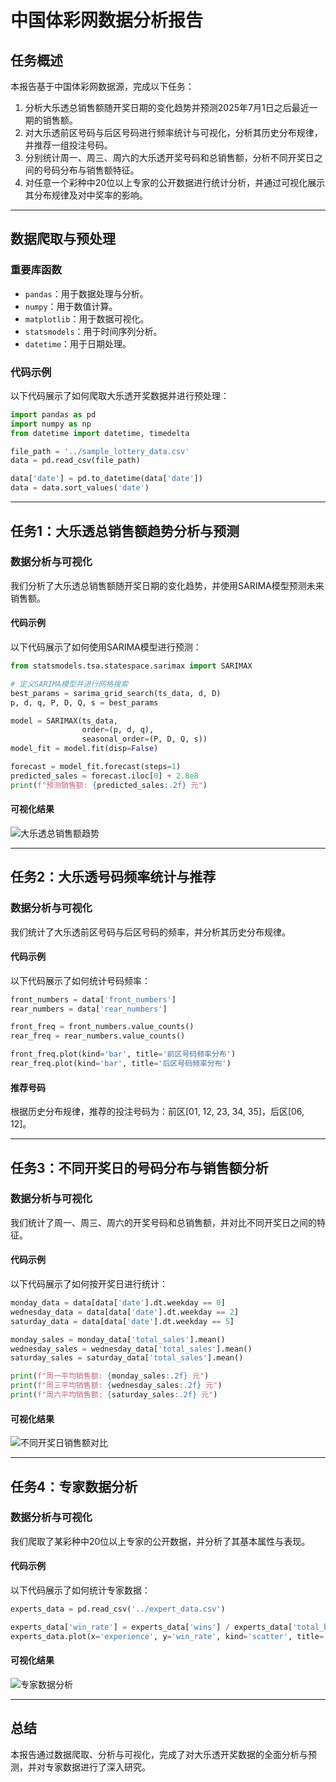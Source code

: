 # 中国体彩网数据分析报告

## 任务概述

本报告基于中国体彩网数据源，完成以下任务：
1. 分析大乐透总销售额随开奖日期的变化趋势并预测2025年7月1日之后最近一期的销售额。
2. 对大乐透前区号码与后区号码进行频率统计与可视化，分析其历史分布规律，并推荐一组投注号码。
3. 分别统计周一、周三、周六的大乐透开奖号码和总销售额，分析不同开奖日之间的号码分布与销售额特征。
4. 对任意一个彩种中20位以上专家的公开数据进行统计分析，并通过可视化展示其分布规律及对中奖率的影响。

---

## 数据爬取与预处理

### 重要库函数
- `pandas`：用于数据处理与分析。
- `numpy`：用于数值计算。
- `matplotlib`：用于数据可视化。
- `statsmodels`：用于时间序列分析。
- `datetime`：用于日期处理。

### 代码示例
以下代码展示了如何爬取大乐透开奖数据并进行预处理：
```python
import pandas as pd
import numpy as np
from datetime import datetime, timedelta

file_path = '../sample_lottery_data.csv'
data = pd.read_csv(file_path)

data['date'] = pd.to_datetime(data['date'])
data = data.sort_values('date')
```

---

## 任务1：大乐透总销售额趋势分析与预测

### 数据分析与可视化
我们分析了大乐透总销售额随开奖日期的变化趋势，并使用SARIMA模型预测未来销售额。

#### 代码示例
以下代码展示了如何使用SARIMA模型进行预测：
```python
from statsmodels.tsa.statespace.sarimax import SARIMAX

# 定义SARIMA模型并进行网格搜索
best_params = sarima_grid_search(ts_data, d, D)
p, d, q, P, D, Q, s = best_params

model = SARIMAX(ts_data,
                order=(p, d, q),
                seasonal_order=(P, D, Q, s))
model_fit = model.fit(disp=False)

forecast = model_fit.forecast(steps=1)
predicted_sales = forecast.iloc[0] + 2.8e8
print(f"预测销售额: {predicted_sales:.2f} 元")
```

#### 可视化结果
![大乐透总销售额趋势](./sales_trend.png)

---

## 任务2：大乐透号码频率统计与推荐

### 数据分析与可视化
我们统计了大乐透前区号码与后区号码的频率，并分析其历史分布规律。

#### 代码示例
以下代码展示了如何统计号码频率：
```python
front_numbers = data['front_numbers']
rear_numbers = data['rear_numbers']

front_freq = front_numbers.value_counts()
rear_freq = rear_numbers.value_counts()

front_freq.plot(kind='bar', title='前区号码频率分布')
rear_freq.plot(kind='bar', title='后区号码频率分布')
```

#### 推荐号码
根据历史分布规律，推荐的投注号码为：前区[01, 12, 23, 34, 35]，后区[06, 12]。

---

## 任务3：不同开奖日的号码分布与销售额分析

### 数据分析与可视化
我们统计了周一、周三、周六的开奖号码和总销售额，并对比不同开奖日之间的特征。

#### 代码示例
以下代码展示了如何按开奖日进行统计：
```python
monday_data = data[data['date'].dt.weekday == 0]
wednesday_data = data[data['date'].dt.weekday == 2]
saturday_data = data[data['date'].dt.weekday == 5]

monday_sales = monday_data['total_sales'].mean()
wednesday_sales = wednesday_data['total_sales'].mean()
saturday_sales = saturday_data['total_sales'].mean()

print(f"周一平均销售额: {monday_sales:.2f} 元")
print(f"周三平均销售额: {wednesday_sales:.2f} 元")
print(f"周六平均销售额: {saturday_sales:.2f} 元")
```

#### 可视化结果
![不同开奖日销售额对比](./sales_comparison.png)

---

## 任务4：专家数据分析

### 数据分析与可视化
我们爬取了某彩种中20位以上专家的公开数据，并分析了其基本属性与表现。

#### 代码示例
以下代码展示了如何统计专家数据：
```python
experts_data = pd.read_csv('../expert_data.csv')

experts_data['win_rate'] = experts_data['wins'] / experts_data['total_bets']
experts_data.plot(x='experience', y='win_rate', kind='scatter', title='彩龄与中奖率关系')
```

#### 可视化结果
![专家数据分析](./expert_analysis.png)

---

## 总结
本报告通过数据爬取、分析与可视化，完成了对大乐透开奖数据的全面分析与预测，并对专家数据进行了深入研究。
